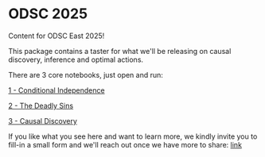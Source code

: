 # ODSC 2025

Content for ODSC East 2025!

This package contains a taster for what we'll be releasing on causal discovery, inference and optimal actions.

There are 3 core notebooks, just open and run:

[1 - Conditional Independence](https://colab.research.google.com/drive/1enDzVY6V6H1hDRJjFZhnyAAXVaVLmENW?usp=sharing)

[2 - The Deadly Sins](https://colab.research.google.com/drive/1G38hQlanyhbzkTUQtuKB0ezLmleEnDfP?usp=sharing)

[3 - Causal Discovery](https://colab.research.google.com/drive/1XDjBLoGne_392O9Fvxe4_4bti_WjOSKP?usp=sharing)

If you like what you see here and want to learn more, we kindly invite you to fill-in a small form and we'll reach out once we have more to share: [link](https://forms.gle/YWrj7WEepHDjTYJRA)
